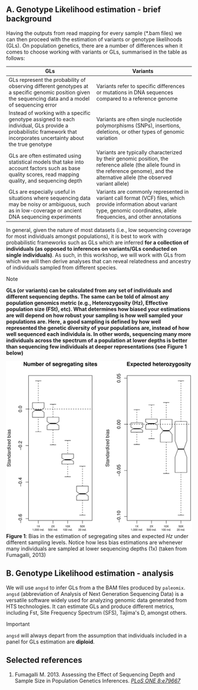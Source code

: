 ## A. Genotype Likelihood estimation - brief background

Having the outputs from read mapping for every sample (\*.bam files) we can then proceed with the estimation of variants or genotype likelihoods (GLs). On population genetics, there are a number of differences when it comes to choose working with variants or GLs, summarised in the table as follows:

| GLs  | Variants |
| ------------- | ------------- |
| GLs represent the probability of observing different genotypes at a specific genomic position given the sequencing data and a model of sequencing error  | Variants refer to specific differences or mutations in DNA sequences compared to a reference genome |
| Instead of working with a specific genotype assigned to each individual, GLs provide a probabilistic framework that incorporates uncertainty about the true genotype  | Variants are often single nucleotide polymorphisms (SNPs), insertions, deletions, or other types of genomic variation  |
| GLs are often estimated using statistical models that take into account factors such as base quality scores, read mapping quality, and sequencing depth | Variants are typically characterized by their genomic position, the reference allele (the allele found in the reference genome), and the alternative allele (the observed variant allele) |
| GLs are especially useful in situations where sequencing data may be noisy or ambiguous, such as in low-coverage or ancient DNA sequencing experiments | Variants are commonly represented in variant call format (VCF) files, which provide information about variant type, genomic coordinates, allele frequencies, and other annotations |

In general, given the nature of most datasets (i.e., low sequencing coverage for most individuals amongst populations), it is best to work with probabilistic frameworks such as GLs which are inferred **for a collection of individuals (as opposed to inferences on variants/GLs conducted on single individuals)**. As such, in this workshop, we will work with GLs from which we will then derive analyses that can reveal relatedness and ancestry of individuals sampled from different species. 

>[!NOTE]
>**GLs (or variants) can be calculated from any set of individuals and different sequencing depths. The same can be told of almost any population genomics metric (e.g., Heterozygosity (Hz), Effective population size (FSt), etc). What determines how biased your estimations are will depend on how robust your sampling is how well sampled your populations are. Here, a good sampling is defined by how well represented the genetic diversity of your populations are, instead of how well sequenced each individula is. In other words, sequencing many more individuals across the spectrum of a population at lower depths is better than sequencing few individuals at deeper representations (see Figure 1 below)**
>
>![Figure 1](https://github.com/siriusb-nox/PopGen_DARWIN_2024/blob/main/IMG/pone.0079667.g001.png)
>**Figure 1**: Bias in the estimation of segregating sites and expected _Hz_ under different sampling levels. Notice how less bias estimations are whenever many individuals are sampled at lower sequencing depths (1x) (taken from Fumagalli, 2013)


## B. Genotype Likelihood estimation - analysis

We will use `angsd` to infer GLs from a the BAM files produced by `paleomix`. `angsd` (abbreviation of Analysis of Next Generation Sequencing Data) is a versatile software widely used for analyzing genomic data generated from HTS technologies. It can estimate GLs and produce different metrics, including Fst, Site Frequency Spectrum (SFS), Tajima's D, amongst others. 

>[!IMPORTANT]
>`angsd` will always depart from the assumption that individuals included in a panel for GLs estimation are **diploid**.  

## Selected references
1. Fumagalli M. 2013. Assessing the Effect of Sequencing Depth and Sample Size in Population Genetics Inferences. [_PLoS ONE 8:e79667_](https://journals.plos.org/plosone/article/file?id=10.1371/journal.pone.0079667&type=printable)
